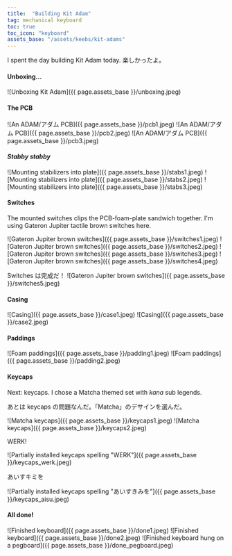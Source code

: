 ```yaml
---
title:  "Building Kit Adam"
tag: mechanical keyboard
toc: true
toc_icon: "keyboard"
assets_base: "/assets/keebs/kit-adams"
---
```


I spent the day building Kit Adam today. 楽しかったよ。

#### Unboxing...

![Unboxing Kit Adam]({{ page.assets_base }}/unboxing.jpeg)

#### The PCB

![An ADAM/アダム PCB]({{ page.assets_base }}/pcb1.jpeg)
![An ADAM/アダム PCB]({{ page.assets_base }}/pcb2.jpeg)
![An ADAM/アダム PCB]({{ page.assets_base }}/pcb3.jpeg)

#### *Stabby stabby*

![Mounting stabilizers into plate]({{ page.assets_base }}/stabs1.jpeg)
![Mounting stabilizers into plate]({{ page.assets_base }}/stabs2.jpeg)
![Mounting stabilizers into plate]({{ page.assets_base }}/stabs3.jpeg)

#### Switches

The mounted switches clips the PCB-foam-plate sandwich together. I'm using
Gateron Jupiter tactile brown switches here.

![Gateron Jupiter brown switches]({{ page.assets_base }}/switches1.jpeg)
![Gateron Jupiter brown switches]({{ page.assets_base }}/switches2.jpeg)
![Gateron Jupiter brown switches]({{ page.assets_base }}/switches3.jpeg)
![Gateron Jupiter brown switches]({{ page.assets_base }}/switches4.jpeg)

Switches は完成だ！
![Gateron Jupiter brown switches]({{ page.assets_base }}/switches5.jpeg)

#### Casing

![Casing]({{ page.assets_base }}/case1.jpeg)
![Casing]({{ page.assets_base }}/case2.jpeg)

#### Paddings

![Foam paddings]({{ page.assets_base }}/padding1.jpeg)
![Foam paddings]({{ page.assets_base }}/padding2.jpeg)

#### Keycaps

Next: keycaps. I chose a Matcha themed set with *kana* sub legends.

あとは keycaps の問題なんだ。「Matcha」のデサインを選んだ。

![Matcha keycaps]({{ page.assets_base }}/keycaps1.jpeg)
![Matcha keycaps]({{ page.assets_base }}/keycaps2.jpeg)

WERK!

![Partially installed keycaps spelling "WERK"]({{ page.assets_base }}/keycaps_werk.jpeg)

あいすキミを

![Partially installed keycaps spelling "あいすきみを"]({{ page.assets_base }}/keycaps_aisu.jpeg)

#### All done!

![Finished keyboard]({{ page.assets_base }}/done1.jpeg)
![Finished keyboard]({{ page.assets_base }}/done2.jpeg)
![Finished keyboard hung on a pegboard]({{ page.assets_base }}/done_pegboard.jpeg)

